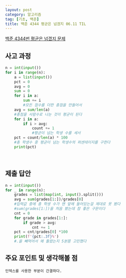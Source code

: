 ```yaml
---
layout: post
category: 알고리즘
tag: [기초, 백준]
title: 백준 4344 평균은 넘겠지 06.11 TIL
---
```


[백준 4344번 평균은 넘겠지 문제](https://www.acmicpc.net/problem/4344) 

## 사고 과정

```python
n = int(input())
for i in range(n):
    a = list(input())
    pct = 0
    avg = 0
    sum = 0
    for i in a:
        sum += i
        #모든 점수를 더한 총점을 만들어서 
    avg = sum/len(a)
    #총점을 사람수로 나눈 것이 평균이 된다
    for i in a:
        if i > avg:
            count += 1
            #평균이 넘는 학생 수를 세서
    pct = count/len(a) * 100
    #총 학생수 중 평균이 넘는 학생수의 퍼센테이지를 구한다
    print(pct)
```
<br>

## 제출 답안

```python
n = int(input())
for _ in range(n):
    grades = list(map(int, input().split()))
    avg = sum(grades[1:])/grades[0]
    #입력값 중에 총 학생 수가 맨 앞에 들어있는걸 제대로 못 봤다
    #sum(grades[1:])을 처음 봤는데 참 좋은 구문이다
    cnt = 0
    for grade in grades[1:]:
        if grade > avg:
            cnt += 1
    pct = cnt/grades[0] *100
    print(f'{pct:.3f}%') 
    #.을 빼먹어서 왜 틀렸는지 5분쯤 고민했다
```

## 주요 포인트 및 생각해볼 점 

    인덱스를 사용한 부분이 간결하다.
